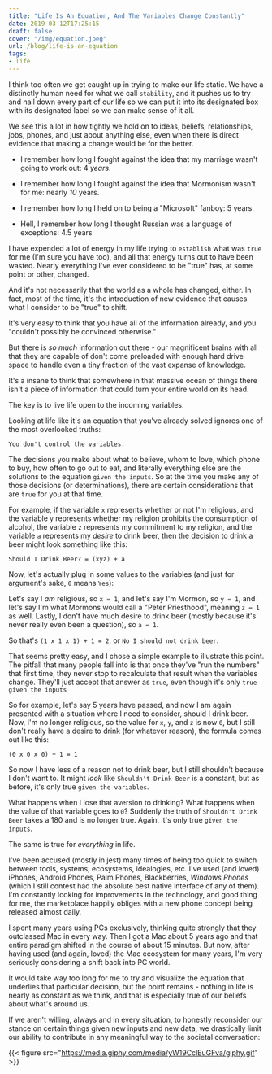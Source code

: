 ```yaml
---
title: "Life Is An Equation, And The Variables Change Constantly"
date: 2019-03-12T17:25:15
draft: false
cover: "/img/equation.jpeg"
url: /blog/life-is-an-equation
tags:
- life
---
```


I think too often we get caught up in trying to make our life static. We have a distinctly human need for what we call
`stability`, and it pushes us to try and nail down every part of our life so we can put it into its designated box with
its designated label so we can make sense of it all. 

We see this a lot in how tightly we hold on to ideas, beliefs, relationships, jobs, phones, and just about anything else,
even when there is direct evidence that making a change would be for the better. 

* I remember how long I fought against the idea that my marriage wasn't going to work out: 4 _years_. 

* I remember how long I fought against the idea that Mormonism wasn't for me: nearly _10_ years. 

* I remember how long I held on to being a "Microsoft" fanboy: 5 years. 

* Hell, I remember how long I thought Russian was a language of exceptions: 4.5 years 

I have expended a lot of energy in my life trying to `establish` what was `true` for me (I'm sure you have too), and all
that energy turns out to have been wasted. Nearly everything I've ever considered to be "true" has, at some point or
other, changed. 

And it's not necessarily that the world as a whole has changed, either. In fact, most of the time, it's the introduction
of new evidence that causes what I consider to be "true" to shift. 
 
It's very easy to think that you have all of the information already, and you "couldn't possibly be convinced otherwise." 

But there is _so much_ information out there - our magnificent brains with all that they are capable of don't come
preloaded with enough hard drive space to handle even a tiny fraction of the vast expanse of knowledge. 

It's a insane to think that somewhere in that massive ocean of things there isn't a piece of information that could turn
your entire world on its head. 

The key is to live life open to the incoming variables. 

Looking at life like it's an equation that you've already solved ignores one of the most overlooked truths: 

```You don't control the variables.``` 

The decisions you make about what to believe, whom to love, which phone to buy, how often to go out to eat, and literally
everything else are the solutions to the equation `given the inputs`. So at the time you make any of those
decisions (or determinations), there are certain considerations that are `true` for you at that time. 

For example, if the variable `x` represents whether or not I'm religious, and the variable `y` represents whether my
religion prohibits the consumption of alcohol, the variable `z` represents my commitment to my religion, and the variable 
`a` represents my _desire_ to drink beer, then the decision to drink a beer might look something like this: 

```Should I Drink Beer? = (xyz) + a``` 

Now, let's actually plug in some values to the variables (and just for argument's sake, `0` means `Yes`): 

Let's say I _am_ religious, so `x = 1`, and let's say I'm Mormon, so `y = 1`, and let's say I'm what Mormons would call a
"Peter Priesthood", meaning `z = 1` as well. Lastly, I don't have much desire to drink beer (mostly because it's never 
really even been a question), so `a = 1`. 

So that's `(1 x 1 x 1) + 1 = 2`, or `No I should not drink beer`. 

That seems pretty easy, and I chose a simple example to illustrate this point. The pitfall that many people fall into 
is that once they've "run the numbers" that first time, they never stop to recalculate that result when the variables
change. They'll just accept that answer as `true`, even though it's only `true given the inputs` 

So for example, let's say 5 years have passed, and now I am again presented with a situation where I need to consider,
should I drink beer. Now, I'm no longer religious, so the value for `x`, `y`, and `z` is now `0`, but I still don't
really have a desire to drink (for whatever reason), the formula comes out like this: 

```(0 x 0 x 0) + 1 = 1``` 

So now I have less of a reason not to drink beer, but I still shouldn't because I don't want to. It might _look_ like 
`Shouldn't Drink Beer` is a constant, but as before, it's only true `given the variables`. 

What happens when I lose that aversion to drinking? What happens when the value of that variable goes to `0`? Suddenly
the truth of `Shouldn't Drink Beer` takes a 180 and is no longer true. Again, it's only true `given the inputs`. 

The same is true for _everything_ in life. 

I've been accused (mostly in jest) many times of being too quick to switch between tools, systems, ecosystems, idealogies,
etc. I've used (and loved) iPhones, Android Phones, Palm Phones, Blackberries, _Windows Phones_ (which I still contest
had the absolute best native interface of any of them). I'm constantly looking for improvements in the technology, 
and good thing for me, the marketplace happily obliges with a new phone concept being released almost daily. 

I spent many years using PCs exclusively, thinking quite strongly that they outclassed Mac in every way. Then I got a Mac
about 5 years ago and that entire paradigm shifted in the course of about 15 minutes. But now, after having used (and 
again, loved) the Mac ecosystem for many years, I'm very seriously considering a shift back into PC world. 

It would take way too long for me to try and visualize the equation that underlies that particular decision, but the 
point remains - nothing in life is nearly as constant as we think, and that is especially true of our beliefs about 
what's around us. 

If we aren't willing, always and in every situation, to honestly reconsider our stance on certain things given new
inputs and new data, we drastically limit our ability to contribute in any meaningful way to the societal conversation: 

{{< figure src="https://media.giphy.com/media/yW19CclEuGFva/giphy.gif" >}} 